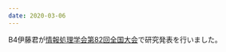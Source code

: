 ```yaml
---
date: 2020-03-06
---
```

B4伊藤君が<a href="https://www.ipsj.or.jp/event/taikai/82/">情報処理学会第82回全国大会</a>で研究発表を行いました。 
